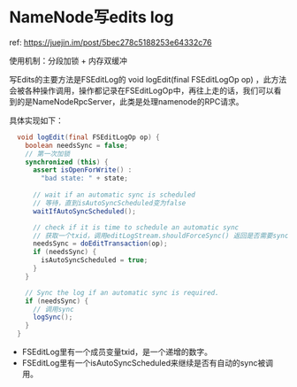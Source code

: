 # NameNode写edits log

ref: https://juejin.im/post/5bec278c5188253e64332c76

使用机制：分段加锁 + 内存双缓冲



写Edits的主要方法是FSEditLog的 void logEdit(final FSEditLogOp op) ，此方法会被各种操作调用，操作都记录在FSEditLogOp中，再往上走的话，我们可以看到的是NameNodeRpcServer，此类是处理namenode的RPC请求。

具体实现如下：

```java
  void logEdit(final FSEditLogOp op) {
    boolean needsSync = false;
    // 第一次加锁
    synchronized (this) {
      assert isOpenForWrite() :
        "bad state: " + state;
      
      // wait if an automatic sync is scheduled
      // 等待，直到isAutoSyncScheduled变为false
      waitIfAutoSyncScheduled();

      // check if it is time to schedule an automatic sync
      // 获取一个txid，调用editLogStream.shouldForceSync() 返回是否需要sync
      needsSync = doEditTransaction(op);
      if (needsSync) {
        isAutoSyncScheduled = true;
      }
    }

    // Sync the log if an automatic sync is required.
    if (needsSync) {
      // 调用sync
      logSync();
    }
  }
```

* FSEditLog里有一个成员变量txid，是一个递增的数字。
* FSEditLog里有一个isAutoSyncScheduled来继续是否有自动的sync被调用。

